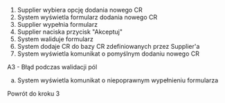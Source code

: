 1. Supplier wybiera opcję dodania nowego CR
2. System wyświetla formularz dodania nowego CR
3. Supplier wypełnia formularz 
4. Supplier naciska przycisk "Akceptuj"
5. System waliduje formularz
6. System dodaje CR do bazy CR zdefiniowanych przez Supplier'a
7. System wyświetla komunikat o pomyślnym dodaniu nowego CR

A3 - Błąd podczas walidacji pól
<ol type='a'>
  <li>System wyświetla komunikat o niepoprawnym wypełnieniu formularza</li>
</ol>
Powrót do kroku 3
